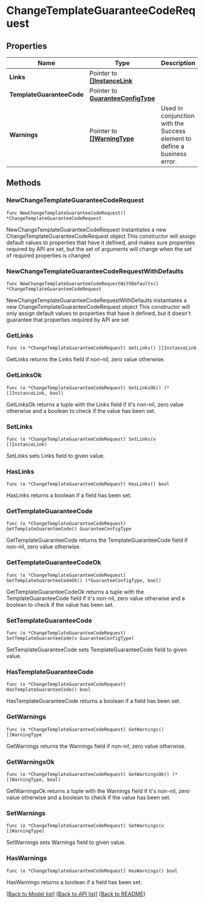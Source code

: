# ChangeTemplateGuaranteeCodeRequest

## Properties

Name | Type | Description | Notes
------------ | ------------- | ------------- | -------------
**Links** | Pointer to [**[]InstanceLink**](InstanceLink.md) |  | [optional] 
**TemplateGuaranteeCode** | Pointer to [**GuaranteeConfigType**](GuaranteeConfigType.md) |  | [optional] 
**Warnings** | Pointer to [**[]WarningType**](WarningType.md) | Used in conjunction with the Success element to define a business error. | [optional] 

## Methods

### NewChangeTemplateGuaranteeCodeRequest

`func NewChangeTemplateGuaranteeCodeRequest() *ChangeTemplateGuaranteeCodeRequest`

NewChangeTemplateGuaranteeCodeRequest instantiates a new ChangeTemplateGuaranteeCodeRequest object
This constructor will assign default values to properties that have it defined,
and makes sure properties required by API are set, but the set of arguments
will change when the set of required properties is changed

### NewChangeTemplateGuaranteeCodeRequestWithDefaults

`func NewChangeTemplateGuaranteeCodeRequestWithDefaults() *ChangeTemplateGuaranteeCodeRequest`

NewChangeTemplateGuaranteeCodeRequestWithDefaults instantiates a new ChangeTemplateGuaranteeCodeRequest object
This constructor will only assign default values to properties that have it defined,
but it doesn't guarantee that properties required by API are set

### GetLinks

`func (o *ChangeTemplateGuaranteeCodeRequest) GetLinks() []InstanceLink`

GetLinks returns the Links field if non-nil, zero value otherwise.

### GetLinksOk

`func (o *ChangeTemplateGuaranteeCodeRequest) GetLinksOk() (*[]InstanceLink, bool)`

GetLinksOk returns a tuple with the Links field if it's non-nil, zero value otherwise
and a boolean to check if the value has been set.

### SetLinks

`func (o *ChangeTemplateGuaranteeCodeRequest) SetLinks(v []InstanceLink)`

SetLinks sets Links field to given value.

### HasLinks

`func (o *ChangeTemplateGuaranteeCodeRequest) HasLinks() bool`

HasLinks returns a boolean if a field has been set.

### GetTemplateGuaranteeCode

`func (o *ChangeTemplateGuaranteeCodeRequest) GetTemplateGuaranteeCode() GuaranteeConfigType`

GetTemplateGuaranteeCode returns the TemplateGuaranteeCode field if non-nil, zero value otherwise.

### GetTemplateGuaranteeCodeOk

`func (o *ChangeTemplateGuaranteeCodeRequest) GetTemplateGuaranteeCodeOk() (*GuaranteeConfigType, bool)`

GetTemplateGuaranteeCodeOk returns a tuple with the TemplateGuaranteeCode field if it's non-nil, zero value otherwise
and a boolean to check if the value has been set.

### SetTemplateGuaranteeCode

`func (o *ChangeTemplateGuaranteeCodeRequest) SetTemplateGuaranteeCode(v GuaranteeConfigType)`

SetTemplateGuaranteeCode sets TemplateGuaranteeCode field to given value.

### HasTemplateGuaranteeCode

`func (o *ChangeTemplateGuaranteeCodeRequest) HasTemplateGuaranteeCode() bool`

HasTemplateGuaranteeCode returns a boolean if a field has been set.

### GetWarnings

`func (o *ChangeTemplateGuaranteeCodeRequest) GetWarnings() []WarningType`

GetWarnings returns the Warnings field if non-nil, zero value otherwise.

### GetWarningsOk

`func (o *ChangeTemplateGuaranteeCodeRequest) GetWarningsOk() (*[]WarningType, bool)`

GetWarningsOk returns a tuple with the Warnings field if it's non-nil, zero value otherwise
and a boolean to check if the value has been set.

### SetWarnings

`func (o *ChangeTemplateGuaranteeCodeRequest) SetWarnings(v []WarningType)`

SetWarnings sets Warnings field to given value.

### HasWarnings

`func (o *ChangeTemplateGuaranteeCodeRequest) HasWarnings() bool`

HasWarnings returns a boolean if a field has been set.


[[Back to Model list]](../README.md#documentation-for-models) [[Back to API list]](../README.md#documentation-for-api-endpoints) [[Back to README]](../README.md)


